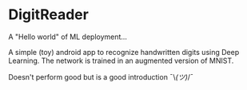 # DigitReader

A "Hello world" of ML deployment...

A simple (toy) android app to recognize handwritten digits using Deep Learning. The network is trained in an augmented version of MNIST.

Doesn't perform good but is a good introduction  ¯\\_(ツ)_/¯
